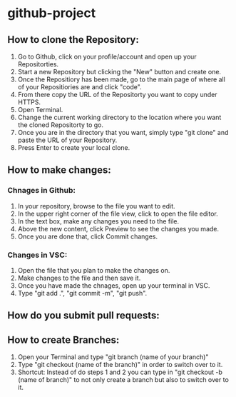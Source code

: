 # github-project

## How to clone the Repository:

1. Go to Github, click on your profile/account and open up your Repositorties.
2. Start a new Repository but clicking the "New" button and create one.
3. Once the Repositiory has been made, go to the main page of where all of your Repositiories are and click "code".
4. From there copy the URL of the Repositorty you want to copy under HTTPS.
5. Open Terminal.
6. Change the current working directory to the location where you want the cloned Repositorty to go.
7. Once you are in the directory that you want, simply type "git clone" and paste the URL of your Repository.
8. Press Enter to create your local clone.

## How to make changes:

### Chnages in Github:

1. In your repository, browse to the file you want to edit.
2. In the upper right corner of the file view, click to open the file editor.
3. In the text box, make any changes you need to the file.
4. Above the new content, click Preview to see the changes you made.
5. Once you are done that, click Commit changes.

### Changes in VSC:

1. Open the file that you plan to make the changes on.
2. Make changes to the file and then save it.
3. Once you have made the chnages, open up your terminal in VSC.
4. Type "git add .", "git commit -m", "git push".

## How do you submit pull requests:

## How to create Branches:

1. Open your Terminal and type "git branch (name of your branch)"
2. Type "git checkout (name of the branch)" in order to switch over to it.
3. Shortcut: Instead of do steps 1 and 2 you can type in "git checkout -b (name of branch)" to not only create a branch but also to switch over to it.
